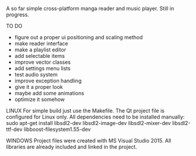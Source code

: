 A so far simple cross-platform manga reader and music player.
Still in progress.

TO DO
- figure out a proper ui positioning and scaling method
- make reader interface
- make a playlist editor
- add selectable items
- improve vector classes
- add settings menu lists
- test audio system
- improve exception handling
- give it a proper look
- maybe add some animations
- optimize it somehow

LINUX
For simple build just use the Makefile.
The Qt project file is configured for Linux only.
All dependencies need to be installed manually:
sudo apt-get install libsdl2-dev libsdl2-image-dev libsdl2-mixer-dev libsdl2-ttf-dev libboost-filesystem1.55-dev

WINDOWS
Project files were created with MS Visual Studio 2015.
All libraries are already included and linked in the project.

